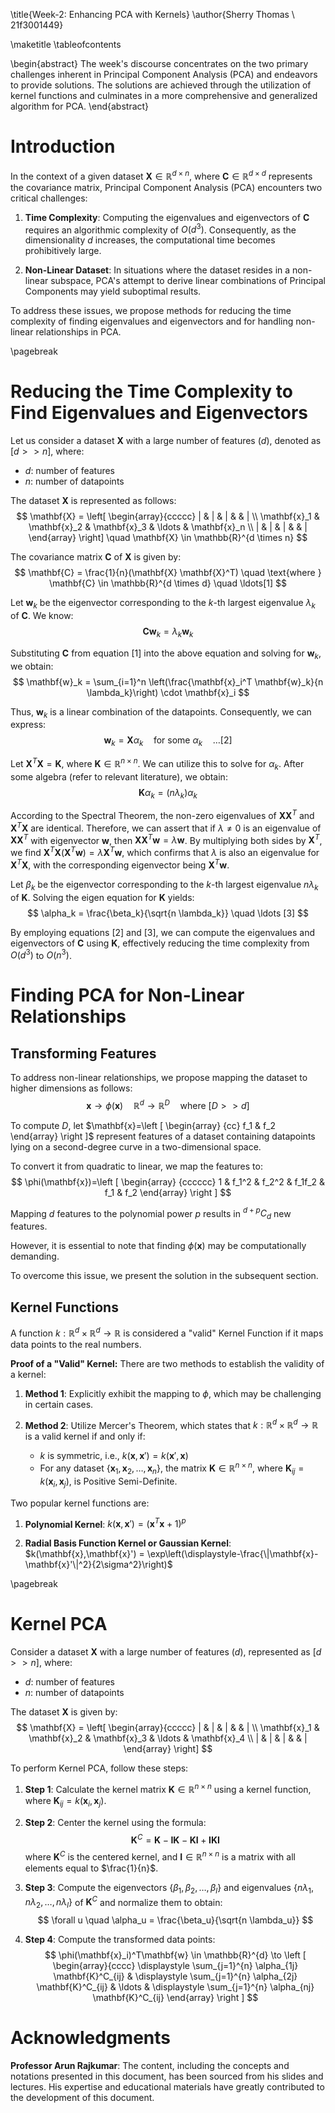\title{Week-2: Enhancing PCA with Kernels}
\author{Sherry Thomas \\ 21f3001449}

\maketitle
\tableofcontents

\begin{abstract}
The week's discourse concentrates on the two primary challenges inherent in Principal Component Analysis (PCA) and endeavors to provide solutions. The solutions are achieved through the utilization of kernel functions and culminates in a more comprehensive and generalized algorithm for PCA.
\end{abstract}

# Introduction
In the context of a given dataset $\mathbf{X} \in \mathbb{R}^{d \times n}$, where $\mathbf{C} \in \mathbb{R}^{d \times d}$ represents the covariance matrix, Principal Component Analysis (PCA) encounters two critical challenges:

1. **Time Complexity**: Computing the eigenvalues and eigenvectors of $\mathbf{C}$ requires an algorithmic complexity of $O(d^3)$. Consequently, as the dimensionality $d$ increases, the computational time becomes prohibitively large.

2. **Non-Linear Dataset**: In situations where the dataset resides in a non-linear subspace, PCA's attempt to derive linear combinations of Principal Components may yield suboptimal results.

To address these issues, we propose methods for reducing the time complexity of finding eigenvalues and eigenvectors and for handling non-linear relationships in PCA.

\pagebreak

# Reducing the Time Complexity to Find Eigenvalues and Eigenvectors
Let us consider a dataset $\mathbf{X}$ with a large number of features ($d$), denoted as $[d >> n]$, where:

- $d$: number of features
- $n$: number of datapoints

The dataset $\mathbf{X}$ is represented as follows:
$$
\mathbf{X} = \left[
\begin{array}{ccccc}
    | & | & | & & | \\
    \mathbf{x}_1 & \mathbf{x}_2 & \mathbf{x}_3 & \ldots & \mathbf{x}_n \\
    | & | & | & & |
\end{array}
\right]
\quad \mathbf{X} \in \mathbb{R}^{d \times n}
$$

The covariance matrix $\mathbf{C}$ of $\mathbf{X}$ is given by:
$$
\mathbf{C} = \frac{1}{n}(\mathbf{X} \mathbf{X}^T) \quad \text{where } \mathbf{C} \in \mathbb{R}^{d \times d} \quad \ldots[1]
$$

Let $\mathbf{w}_k$ be the eigenvector corresponding to the $k$-th largest eigenvalue $\lambda_k$ of $\mathbf{C}$. We know:
$$
\mathbf{C}\mathbf{w}_k = \lambda_k \mathbf{w}_k
$$

Substituting $\mathbf{C}$ from equation $[1]$ into the above equation and solving for $\mathbf{w}_k$, we obtain:
$$
\mathbf{w}_k = \sum_{i=1}^n \left(\frac{\mathbf{x}_i^T \mathbf{w}_k}{n \lambda_k}\right) \cdot \mathbf{x}_i
$$

Thus, $\mathbf{w}_k$ is a linear combination of the datapoints. Consequently, we can express:
$$
\mathbf{w}_k = \mathbf{X} \alpha_k \quad \text{for some } \alpha_k \quad \ldots [2]
$$

Let $\mathbf{X}^T \mathbf{X} = \mathbf{K}$, where $\mathbf{K} \in \mathbb{R}^{n \times n}$. We can utilize this to solve for $\alpha_k$. After some algebra (refer to relevant literature), we obtain:
$$
\mathbf{K} \alpha_k = (n \lambda_k) \alpha_k
$$

According to the Spectral Theorem, the non-zero eigenvalues of $\mathbf{X}\mathbf{X}^T$ and $\mathbf{X}^T \mathbf{X}$ are identical. Therefore, we can assert that if $\lambda \ne 0$ is an eigenvalue of $\mathbf{X}\mathbf{X}^T$ with eigenvector $\mathbf{w}$, then $\mathbf{X}\mathbf{X}^T\mathbf{w}=\lambda \mathbf{w}$. By multiplying both sides by $\mathbf{X}^T$, we find $\mathbf{X}^T \mathbf{X}(\mathbf{X}^T\mathbf{w})=\lambda \mathbf{X}^T\mathbf{w}$, which confirms that $\lambda$ is also an eigenvalue for $\mathbf{X}^T\mathbf{X}$, with the corresponding eigenvector being $\mathbf{X}^T\mathbf{w}$.

Let $\beta_k$ be the eigenvector corresponding to the $k$-th largest eigenvalue $n \lambda_k$ of $\mathbf{K}$. Solving the eigen equation for $\mathbf{K}$ yields:
$$
\alpha_k = \frac{\beta_k}{\sqrt{n \lambda_k}} \quad \ldots [3]
$$

By employing equations $[2]$ and $[3]$, we can compute the eigenvalues and eigenvectors of $\mathbf{C}$ using $\mathbf{K}$, effectively reducing the time complexity from $O(d^3)$ to $O(n^3)$.

# Finding PCA for Non-Linear Relationships
## Transforming Features
To address non-linear relationships, we propose mapping the dataset to higher dimensions as follows:
$$
\mathbf{x} \to \phi(\mathbf{x}) \quad \mathbb{R}^d \to \mathbb{R}^D \quad \text{where } [D >> d]
$$

To compute $D$, let $\mathbf{x}=\left [
\begin{array} {cc}
    f_1 & f_2
\end{array}
\right ]$ represent features of a dataset containing datapoints lying on a second-degree curve in a two-dimensional space.

To convert it from quadratic to linear, we map the features to:
$$
\phi(\mathbf{x})=\left [
\begin{array} {cccccc}
    1 & f_1^2 & f_2^2 & f_1f_2 & f_1 & f_2
\end{array}
\right ]
$$

Mapping $d$ features to the polynomial power $p$ results in $^{d+p} C_d$ new features.

However, it is essential to note that finding $\phi(\mathbf{x})$ may be computationally demanding.

To overcome this issue, we present the solution in the subsequent section.

## Kernel Functions
A function $k: \mathbb{R}^d \times \mathbb{R}^d \to \mathbb{R}$ is considered a "valid" Kernel Function if it maps data points to the real numbers.

**Proof of a "Valid" Kernel:**
There are two methods to establish the validity of a kernel:

1. **Method 1**: Explicitly exhibit the mapping to $\phi$, which may be challenging in certain cases.

2. **Method 2**: Utilize Mercer's Theorem, which states that $k: \mathbb{R}^d \times \mathbb{R}^d \to \mathbb{R}$ is a valid kernel if and only if:
   - $k$ is symmetric, i.e., $k(\mathbf{x},\mathbf{x}') = k(\mathbf{x}',\mathbf{x})$
   - For any dataset $\{\mathbf{x}_1,\mathbf{x}_2,\ldots,\mathbf{x}_n\}$, the matrix $\mathbf{K} \in \mathbb{R}^{n \times n}$, where $\mathbf{K}_{ij} = k(\mathbf{x}_i,\mathbf{x}_j)$, is Positive Semi-Definite.

Two popular kernel functions are:

1. **Polynomial Kernel**: $k(\mathbf{x},\mathbf{x}') = (\mathbf{x}^T\mathbf{x} + 1)^p$

2. **Radial Basis Function Kernel or Gaussian Kernel**: $k(\mathbf{x},\mathbf{x}') = \exp\left(\displaystyle-\frac{\|\mathbf{x}-\mathbf{x}'\|^2}{2\sigma^2}\right)$

\pagebreak

# Kernel PCA
Consider a dataset $\mathbf{X}$ with a large number of features ($d$), represented as $[d >> n]$, where:

- $d$: number of features
- $n$: number of datapoints

The dataset $\mathbf{X}$ is given by:
$$
\mathbf{X} = \left[
\begin{array}{ccccc}
    | & | & | & & | \\
    \mathbf{x}_1 & \mathbf{x}_2 & \mathbf{x}_3 & \ldots & \mathbf{x}_4 \\
    | & | & | & & |
\end{array}
\right]
$$

To perform Kernel PCA, follow these steps:

1. **Step 1**: Calculate the kernel matrix $\mathbf{K} \in \mathbb{R}^{n \times n}$ using a kernel function, where $\mathbf{K}_{ij} = k(\mathbf{x}_i,\mathbf{x}_j)$.

2. **Step 2**: Center the kernel using the formula:
   $$
   \mathbf{K}^C = \mathbf{K} - \mathbf{I}\mathbf{K} - \mathbf{K}\mathbf{I} + \mathbf{I}\mathbf{K}\mathbf{I}
   $$
   where $\mathbf{K}^C$ is the centered kernel, and $\mathbf{I} \in \mathbb{R}^{n \times n}$ is a matrix with all elements equal to $\frac{1}{n}$.

3. **Step 3**: Compute the eigenvectors $\{\beta_1, \beta_2, \ldots, \beta_l\}$ and eigenvalues $\{n\lambda_1, n\lambda_2, \ldots, n\lambda_l\}$ of $\mathbf{K}^C$ and normalize them to obtain:
   $$
   \forall u \quad \alpha_u = \frac{\beta_u}{\sqrt{n \lambda_u}}
   $$

4. **Step 4**: Compute the transformed data points:
   $$
   \phi(\mathbf{x}_i)^T\mathbf{w} \in \mathbb{R}^{d} \to 
   \left [
\begin{array}{cccc}
    \displaystyle \sum_{j=1}^{n} \alpha_{1j} \mathbf{K}^C_{ij} & \displaystyle \sum_{j=1}^{n} \alpha_{2j} \mathbf{K}^C_{ij} & \ldots & \displaystyle \sum_{j=1}^{n} \alpha_{nj} \mathbf{K}^C_{ij}
\end{array}
\right ]
   $$

# Acknowledgments

**Professor Arun Rajkumar**: The content, including the concepts and notations presented in this document, has been sourced from his slides and lectures. His expertise and educational materials have greatly contributed to the development of this document.
